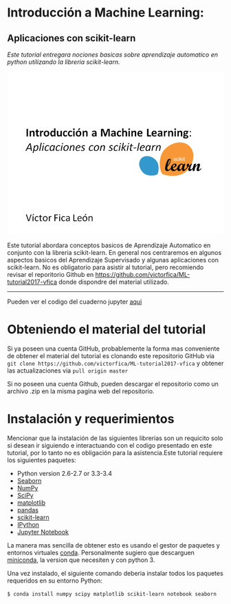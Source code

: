 # Introducción a Machine Learning:
## Aplicaciones con scikit-learn

*Este tutorial entregara nociones basicas sobre aprendizaje automatico en python utilizando la libreria scikit-learn.*

![](images/logo.png)



Este tutorial abordara conceptos basicos de Aprendizaje Automatico en conjunto con la libreria scikit-learn. En general nos centraremos en algunos aspectos basicos del Aprendizaje Supervisado y algunas aplicaciones con scikit-learn. No es obligatorio para asistir al tutorial, pero recomiendo revisar el reporitorio Github en https://github.com/victorfica/ML-tutorial2017-vfica donde dispondre del material utilizado.   

---

Pueden ver el codigo del cuaderno jupyter [aqui](https://github.com/victorfica/ML-tutorial2017-vfica/blob/master/notebook/ML-intro-VF.ipynb)



# Obteniendo el material del tutorial

Si ya poseen una cuenta GitHub, probablemente la forma mas conveniente de obtener el material del tutorial es clonando este repositorio GitHub via     `git clone https://github.com/victorfica/ML-tutorial2017-vfica` y obtener las actualizaciones via `pull origin master`

Si no poseen una cuenta Github, pueden descargar el repositorio como un archivo .zip en la misma pagina web del repositorio. 


# Instalación y requerimientos

Mencionar que la instalación de las siguientes librerias son un requicito solo si desean ir siguiendo e interactuando con el codigo presentado en este tutorial, por lo tanto no es obligación para la asistencia.Este tutorial requiere los siguientes paquetes:

- Python version 2.6-2.7 or 3.3-3.4
- [Seaborn](https://seaborn.pydata.org/)
- [NumPy](http://www.numpy.org)
- [SciPy](http://www.scipy.org)
- [matplotlib](http://matplotlib.org)
- [pandas](http://pandas.pydata.org)
- [scikit-learn](http://scikit-learn.org/stable/)
- [IPython](http://ipython.readthedocs.org/en/stable/)
- [Jupyter Notebook](http://jupyter.org)

La manera mas sencilla de obtener esto es usando el gestor de paquetes y entornos virtuales [conda](https://store.continuum.io/).
Personalmente sugiero que descarguen [miniconda](http://conda.pydata.org/miniconda.html), la version que necesiten y con python 3.

Una vez instalado, el siguiente comando deberia instalar todos los paquetes requeridos en su entorno Python:
```
$ conda install numpy scipy matplotlib scikit-learn notebook seaborn
```
 
